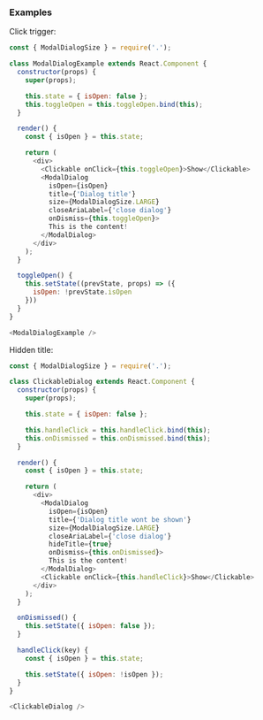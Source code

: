 ### Examples

Click trigger:

```js { "props": { "data-description": "click trigger","data-action-states": "[{\"action\":\"click\",\"selector\":\".y-clickable\",\"wait\":\"1000\"}]", "data-preview-selector": ".y-modalDialog" } }
const { ModalDialogSize } = require('.');

class ModalDialogExample extends React.Component {
  constructor(props) {
    super(props);

    this.state = { isOpen: false };
    this.toggleOpen = this.toggleOpen.bind(this);
  }

  render() {
    const { isOpen } = this.state;

    return (
      <div>
        <Clickable onClick={this.toggleOpen}>Show</Clickable>
        <ModalDialog
          isOpen={isOpen}
          title={'Dialog title'}
          size={ModalDialogSize.LARGE}
          closeAriaLabel={'close dialog'}
          onDismiss={this.toggleOpen}>
          This is the content!
        </ModalDialog>
      </div>
    );
  }

  toggleOpen() {
    this.setState((prevState, props) => ({
      isOpen: !prevState.isOpen
    }))
  }
}

<ModalDialogExample />
```

Hidden title:

```js { "props": { "data-description": "hidden title","data-action-states": "[{\"action\":\"click\",\"selector\":\".y-clickable\",\"wait\":\"1000\"}]", "data-preview-selector": ".y-modalDialog" } }
const { ModalDialogSize } = require('.');

class ClickableDialog extends React.Component {
  constructor(props) {
    super(props);

    this.state = { isOpen: false };

    this.handleClick = this.handleClick.bind(this);
    this.onDismissed = this.onDismissed.bind(this);
  }

  render() {
    const { isOpen } = this.state;

    return (
      <div>
        <ModalDialog
          isOpen={isOpen}
          title={'Dialog title wont be shown'}
          size={ModalDialogSize.LARGE}
          closeAriaLabel={'close dialog'}
          hideTitle={true}
          onDismiss={this.onDismissed}>
          This is the content!
        </ModalDialog>
        <Clickable onClick={this.handleClick}>Show</Clickable>
      </div>
    );
  }

  onDismissed() {
    this.setState({ isOpen: false });
  }

  handleClick(key) {
    const { isOpen } = this.state;

    this.setState({ isOpen: !isOpen });
  }
}

<ClickableDialog />
```
